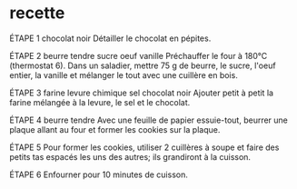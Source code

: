 # recette
ÉTAPE 1
chocolat noir
Détailler le chocolat en pépites.

ÉTAPE 2
beurre tendre
sucre
oeuf
vanille
Préchauffer le four à 180°C (thermostat 6). Dans un saladier, mettre 75 g de beurre, le sucre, l'oeuf entier, la vanille et mélanger le tout avec une cuillère en bois.

ÉTAPE 3
farine
levure chimique
sel
chocolat noir
Ajouter petit à petit la farine mélangée à la levure, le sel et le chocolat.

ÉTAPE 4
beurre tendre
Avec une feuille de papier essuie-tout, beurrer une plaque allant au four et former les cookies sur la plaque.

ÉTAPE 5
Pour former les cookies, utiliser 2 cuillères à soupe et faire des petits tas espacés les uns des autres; ils grandiront à la cuisson.

ÉTAPE 6
Enfourner pour 10 minutes de cuisson.
